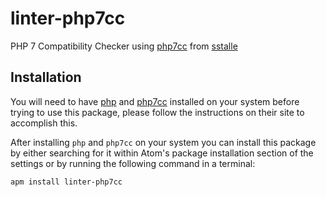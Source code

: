 # linter-php7cc

PHP 7 Compatibility Checker using [php7cc](https://github.com/sstalle/php7cc) from [sstalle](https://github.com/sstalle)

## Installation
You will need to have [php](http://php.net) and [php7cc](https://github.com/sstalle/php7cc) installed on your system before trying
to use this package, please follow the instructions on their site to accomplish this.

After installing `php` and `php7cc` on your system you can install this package by either searching
for it within Atom's package installation section of the settings or by running the
following command in a terminal:
```ShellSession
apm install linter-php7cc
```
